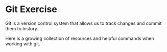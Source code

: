 # Git Exercise
Git is a version control system that allows us to track changes and commit them to history.

Here is a growing collection of resources and helpful commands when working with git.